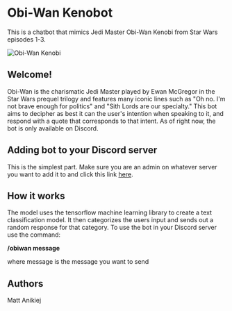 # Obi-Wan Kenobot
This is a chatbot that mimics Jedi Master Obi-Wan Kenobi from Star Wars episodes 1-3.

![Obi-Wan Kenobi](https://www.tvinsider.com/wp-content/uploads/2021/12/BOBA_FETT_STAR_WARS_5-1014x570.jpg)

## Welcome!
Obi-Wan is the charismatic Jedi Master played by Ewan McGregor in the Star Wars prequel trilogy and features many iconic
lines such as "Oh no. I'm not brave enough for politics" and "Sith Lords are our specialty." This bot aims to decipher 
as best it can the user's intention when speaking to it, and respond with a quote that corresponds to that intent. As of
right now, the bot is only available on Discord.

## Adding bot to your Discord server
This is the simplest part. Make sure you are an admin on whatever server you want to add it to and click this link
[here](https://discord.com/api/oauth2/authorize?client_id=956584753874743368&permissions=414464609344&scope=bot).

## How it works
The model uses the tensorflow machine learning library to create a text classification model. It then categorizes the
users input and sends out a random response for that category. To use the bot in your Discord server use the command: 
   
__/obiwan message__  

where message is the message you want to send

## Authors
Matt Anikiej